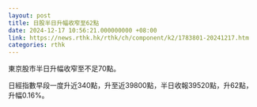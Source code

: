```yaml
---
layout: post
title: 日股半日升幅收窄至62點
date: 2024-12-17 10:56:21.000000000 +08:00
link: https://news.rthk.hk/rthk/ch/component/k2/1783801-20241217.htm
categories: rthk
---
```


東京股市半日升幅收窄至不足70點。

日經指數早段一度升近340點，升至近39800點，半日收報39520點，升62點，升幅0.16%。
